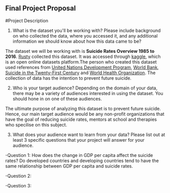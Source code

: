 ## Final Project Proposal

#Project Description

1. What is the dataset you'll be working with?  Please include background on who collected the data, where you accessed it, and any additional information we should know about how this data came to be?

The dataset we will be working with is **Suicide Rates Overview 1985 to 2016**. [Rusty](https://www.kaggle.com/russellyates88) collected this dataset. It was accessed through [kaggle](https://www.kaggle.com/russellyates88/suicide-rates-overview-1985-to-2016), which is an open online datasets platform.The person who created this dataset used references from [United Nations Development Program](http://hdr.undp.org/en/indicators/137506), [World Bank](http://databank.worldbank.org/data/source/world-development-indicators#), [Suicide in the Twenty-First Century](https://www.kaggle.com/szamil/suicide-in-the-twenty-first-century/notebook) and [World Health Organization](http://www.who.int/mental_health/suicide-prevention/en/). The collection of data has the intention to prevent future suicide.

2. Who is your target audience?  Depending on the domain of your data, there may be a variety of audiences interested in using the dataset.  You should hone in on one of these audiences.

The ultimate purpose of analyzing this dataset is to prevent future suicide. Hence, our main target audience would be any non-profit organizations that have the goal of reducing suicide rates, mentors at school and therapies who specilise on this subject.

3. What does your audience want to learn from your data?  Please list out at least 3 specific questions that your project will answer for your audience.

-Question 1: How does the change in GDP per capita affect the suicide rates? Do developed countries and developing countries tend to have the same relationship between GDP per capita and suicide rates.

-Question 2:

-Question 3:
